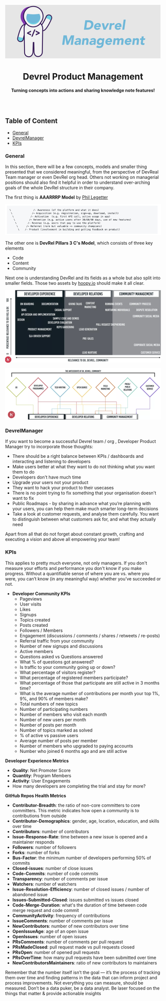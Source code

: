 <div align="center">
<br>
<img src="DevrelManagementLogo.png"
/>
<br/>
<h1>Devrel Product Management</h1>
<strong>Turning concepts into actions and sharing knowledge note features!</strong>
</div>
<br/>
<p align="center">
<a href="https://github.com/DevrelSpace/Devrel-Notebook/tree/master/Developer-Community"><img src="https://img.shields.io/badge/Developer-Community-brightgreen" alt=""/></a>     <a href="https://github.com/DevrelSpace/Devrel-Notebook/tree/master/Developer-Experience"><img src="https://img.shields.io/badge/Developer-Experience-brightgreen" alt=""/></a>   <a href="https://github.com/DevrelSpace/Devrel-Notebook/tree/master/Developer-Evangelism"><img src="https://img.shields.io/badge/Developer-Evangelism-brightgreen" alt=""/></a> <a href="https://github.com/DevrelSpace/Devrel-Notebook/tree/master/Developer-Advocacy"><img src="https://img.shields.io/badge/Developer%20-Advocacy-brightgreen" alt=""/></a> <a href="https://github.com/DevrelSpace/Devrel-Notebook/tree/master/Devrel-Management"><img src="https://img.shields.io/badge/Devrel-Management-brightgreen" alt=""/></a>
</p>

## Table of Content

* [General](#general) <br>
* [DevrelManager](#devrelManager) <br>
* [KPIs](#kpis) <br>

### General

In this section, there will be a few concepts, models and smaller thing presented that we considered meaningful, from the perspective of DevReal Team manager or even DevRel org head. Others not working on managerial positions should also find it helpful in order to understand over-arching goals of the whole DevRel structure in their company.

The first thing is **AAARRRP Model** by [Phil Legetter](https://twitter.com/leggetter)

![](/Devrel-Management/Assets/AAARRRPModel.jpg)

The other one is **DevRel Pillars 3 C's Model**, which consists of three key elements

* Code
* Content
* Community

Next one is understanding DevRel and its fields as a whole but also split into smaller fields. Those two assets by [hoopy.io](https://hoopy.io/) should make it all clear.

![](/Devrel-Management/Assets/DevrelFields.png)

![](/Devrel-Management/Assets/DevrelFieldsTwo.png)

### DevrelManager

If you want to become a successful Devrel team / org , Developer Product Manager try to incorporate those thoughts:

* There should be a right balance between KPIs / dashboards and interacting and listening to developers
* Make users better at what they want to do not thinking what you want them to do
* Developers don't have much time
* Upgrade your users not your product
* They want to hack your product to their usecases
* There is no point trying to fix something that your organisation doesn't want to fix
* Public Roadmaps - by sharing in advance what you’re planning with your users, you can help them make much smarter long-term decisions
* Take a look at customer requests, and analyse them carefully. You want to distinguish between what customers ask for, and what they actually need

Apart from all that do not forget about constant growth, crafting and executing a vision and above all empowering your team!

### KPIs

This applies to pretty much everyone, not only managers. If you don't measure your efforts and performance you don't know if you make progress. Without a quantifiable sense of where you are vs. where you were, you can’t know (in any meaningful way) whether you’ve succeeded or not.

* **Developer Community KPIs**
  * Pageviews
  * User visits
  * Likes
  * Signups
  * Topics created
  * Posts created
  * Followers / Members
  * Engagement (discussions / comments / shares / retweets / re-posts)
  * Referral traffic from your community
  * Number of new signups and discussions
  * Active members
  * Questions asked vs Questions answered
  * What % of questions got answered?
  * Is traffic to your community going up or down?
  * What percentage of visitors register?
  * What percentage of registered members participate?
  * What percentage of those that participate are still active in 3 months time?
  * What is the average number of contributions per month your top 1%, 9%, and 90% of members make?
  * Total numbers of new topics
  * Number of participating numbers
  * Number of members who visit each month
  * Number of new users per month
  * Number of posts per month
  * Number of topics marked as solved
  * % of active vs passive users
  * Average number of posts per member
  * Number of members who upgraded to paying accounts
  * Number who joined 6 months ago and are still active

**Developer Experience Metrics**
  * **Quality**: Net Promoter Score
  * **Quantity**: Program Members
  * **Activity**: User Engagements
  * How many developers are completing the trial and stay for more?

**GitHub Repos Health Metrics**
  * **Contributor-Breadth**:  the ratio of non-core committers to core committers. This metric indicates how open a community is to contributions from outside
  * **Contributor-Demographics**:  gender, age, location, education, and skills over time
  * **Contributors**: number of contributors
  * **Issue-Response-Rate**: time between a new issue is opened and a maintainer responds
  * **Followers**: number of followers
  * **Forks**: number of forks
  * **Bus-Factor**: the minimum number of developers performing 50% of commits
  * **Closed-issues**: number of close issues
  * **Code-Commits**: number of code commits
  * **Transparency**: number of comments per issue
  * **Watchers**: number of watchers
  * **Issue-Resolution-Efficiency**: number of closed issues / number of abandoned issue
  * **Issues-Submitted-Closed**: issues submitted vs issues closed
  * **Code-Merge-Duration**: what's the duration of time between code merge request and code commit
  * **CommunityActivity**: frequency of contributions
  * **IssueComments**: number of comments per issue
  * **NewContributors**: number of new contributors over time
  * **OpenIssueAge**: age of an open issue
  * **OpenIssues**: number of open issues
  * **PRsComments**: number of comments per pull request
  * **PRsMadeClosed**: pull request made vs pull requests closed
  * **PRsOpen**: number of opened pull requests
  * **PRsOverTime**: how many pull requests have been submitted over time
  * **NewContributorsMaintainers**: ratio of new contributors to maintainers

Remember that the number itself isn’t the goal — it’s the process of tracking them over time and finding patterns in the data that can inform project and process improvements. Not everything you can measure, should be measured. Don’t be a data puker, be a data analyst. Be laser focused on the things that matter & provide actionable insights
